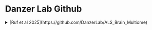 # Danzer Lab Github

<details>
<summary>[Ruf et al 2025](https://github.com/DanzerLab/ALS_Brain_Multiome)
  </summary>
</details>
